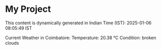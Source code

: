 # My Project

This content is dynamically generated in Indian Time (IST): 2025-01-06 08:05:49 IST


Current Weather in Coimbatore:
Temperature: 20.38 °C
Condition: broken clouds
